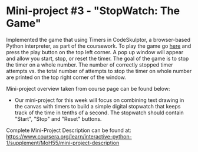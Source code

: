 # Mini-project #3 - "StopWatch: The Game"

Implemented the game that using Timers in CodeSkulptor, a browser-based Python interpreter, as part of the coursework. To play the game go [here](http://www.codeskulptor.org/#user46_Kwifo40s54_7.py) and press the play button on the top left corner. A pop up window will appear and allow you start, stop, or reset the timer. The goal of the game is to stop the timer on a whole number. The number of correctly stopped timer attempts vs. the total number of attempts to stop the timer on whole number are printed on the top right corner of the window.

Mini-project overview taken from course page can be found below:
* Our mini-project for this week will focus on combining text drawing in the canvas with timers to build a simple digital stopwatch that keeps track of the time in tenths of a second. The stopwatch should contain "Start", "Stop" and "Reset" buttons. 

Complete Mini-Project Description can be found at: <https://www.coursera.org/learn/interactive-python-1/supplement/MoH55/mini-project-description>


